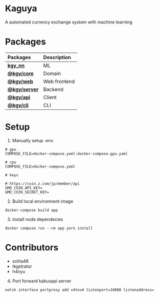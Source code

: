 # Kaguya

A automated currency exchange system with machine learning

# Packages

| Packages                    | Description  |
| :---------------------------| :----------- |
| **[kgy_nn](./kgy_nn)**   | ML           |
| **[@kgy/core](./core)**     | Domain       |
| **[@kgy/web](./web)**       | Web frontend |
| **[@kgy/server](./server)** | Backend      |
| **[@kgy/api](./api)**       | Client       |
| **[@kgy/cli](./cli)**       | CLI          |

# Setup

1. Manually setup .env.

```
# gpu
COMPOSE_FILE=docker-compose.yaml:docker-compose.gpu.yaml

# cpu
COMPOSE_FILE=docker-compose.yaml

# keys

# https://coin.z.com/jp/member/api
GMO_COIN_API_KEY=
GMO_COIN_SECRET_KEY=
```

2. Build local environment image

```
docker-compose build app
```

3. Install node dependecies

```
docker compose run --rm app yarn install
```

# Contributors

- soltia48
- tkgstrator
- h4nyu


4. Port forward kabusapi server
```sh
netsh interface portproxy add v4tov4 listenport=18080 listenaddress=
